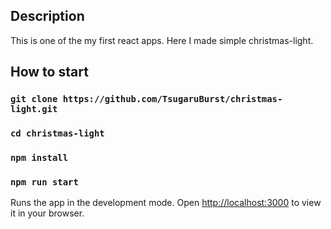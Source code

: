 ## Description
This is one of the my first react apps. Here I made simple christmas-light.

## How to start

### `git clone https://github.com/TsugaruBurst/christmas-light.git`
### `cd christmas-light`
### `npm install`
### `npm run start`

Runs the app in the development mode.
Open [http://localhost:3000](http://localhost:3000) to view it in your browser.
